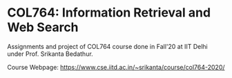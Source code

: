 # COL764: Information Retrieval and Web Search

Assignments and project of COL764 course done in Fall'20 at IIT Delhi under Prof. Srikanta Bedathur.

Course Webpage: https://www.cse.iitd.ac.in/~srikanta/course/col764-2020/
